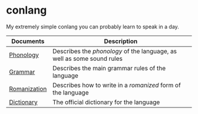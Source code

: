 # conlang
My extremely simple conlang you can probably learn to speak in a day.

| Documents | Description |
|-----------|-------------|
| [Phonology](PHONOLOGY.md) | Describes the *phonology* of the language, as well as some sound rules |
| [Grammar](GRAMMAR.md) | Describes the main grammar rules of the language |
| [Romanization](ROMANIZATION.md) | Describes how to write in a *romanized* form of the language |
| [Dictionary](DICTIONARY.md) | The official dictionary for the language |
